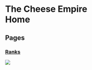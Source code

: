 <!DOCTYPE html>
<html lang="en">
  <head>
    <meta charset="UTF-8">
  </head>
  <body>
    <main>
        <h1>The Cheese Empire<br>Home</h1>
        <h2>Pages</h2>
        <h3><a href="https://github.com/BabyYodaCoder12/thecheeseempireranks.html/tree/main">Ranks</a></h3>
        <image src="https://s3.amazonaws.com/pix.iemoji.com/images/emoji/apple/ios-12/256/cheese-wedge.png">
    </main>
  </body>
</html>
